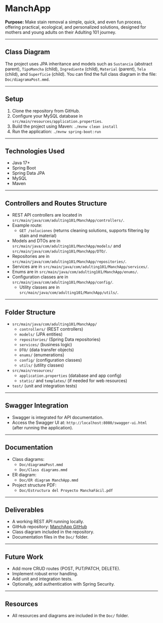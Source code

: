 # ManchApp

**Purpose:**
Make stain removal a simple, quick, and even fun process, offering practical, ecological, and personalized solutions, designed for mothers and young adults on their Adulting 101 journey.

---

## Class Diagram

The project uses JPA inheritance and models such as `Sustancia` (abstract parent), `TipoMancha` (child), `Ingrediente` (child), `Material` (parent), `Tela` (child), and `Superficie` (child). You can find the full class diagram in the file: `Doc/diagramaPost.mmd`.

---

## Setup

1. Clone the repository from GitHub.
2. Configure your MySQL database in `src/main/resources/application.properties`.
3. Build the project using Maven:
   `./mvnw clean install`
4. Run the application:
   `./mvnw spring-boot:run`

---

## Technologies Used

- Java 17+
- Spring Boot
- Spring Data JPA
- MySQL
- Maven

---

## Controllers and Routes Structure

- REST API controllers are located in `src/main/java/com/adulting101/ManchApp/controllers/`.
- Example route:
  - `GET /soluciones` (returns cleaning solutions, supports filtering by stain and material)
- Models and DTOs are in `src/main/java/com/adulting101/ManchApp/models/` and `src/main/java/com/adulting101/ManchApp/DTO/`.
- Repositories are in `src/main/java/com/adulting101/ManchApp/repositories/`.
- Services are in `src/main/java/com/adulting101/ManchApp/services/`.
- Enums are in `src/main/java/com/adulting101/ManchApp/enums/`.
- Configuration classes are in `src/main/java/com/adulting101/ManchApp/config/`.
  - Utility classes are in `src/main/java/com/adulting101/ManchApp/utils/`. 

---

## Folder Structure

- `src/main/java/com/adulting101/ManchApp/`
  - `controllers/` (REST controllers)
  - `models/` (JPA entities)
  - `repositories/` (Spring Data repositories)
  - `services/` (business logic)
  - `DTO/` (data transfer objects)
  - `enums/` (enumerations)
  - `config/` (configuration classes)
  - `utils/` (utility classes)
- `src/main/resources/`
  - `application.properties` (database and app config)
  - `static/` and `templates/` (if needed for web resources)
- `test/` (unit and integration tests)

---

## Swagger Integration

- Swagger is integrated for API documentation.
- Access the Swagger UI at: `http://localhost:8080/swagger-ui.html` (after running the application).

---

## Documentation

- Class diagrams:
  - `Doc/diagramaPost.mmd`
  - `Doc/Class diagrams.mmd`
- ER diagram:
  - `Doc/ER diagram ManchApp.mmd`
- Project structure PDF:
  - `Doc/Estructura del Proyecto ManchaFácil.pdf`

---

## Deliverables

- A working REST API running locally.
- GitHub repository: [ManchApp GitHub](https://github.com/afminguela/ManchApp.git)
- Class diagram included in the repository.
- Documentation files in the `Doc/` folder.

---


## Future Work

- Add more CRUD routes (POST, PUT/PATCH, DELETE).
- Implement robust error handling.
- Add unit and integration tests.
- Optionally, add authentication with Spring Security.

---

## Resources

- All resources and diagrams are included in the `Doc/` folder.
